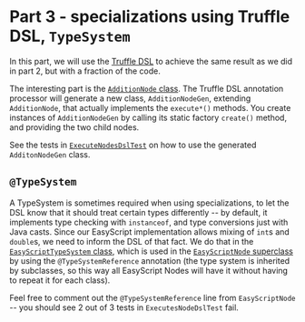 # Part 3 - specializations using Truffle DSL, `TypeSystem`

In this part,
we will use the [Truffle DSL](https://www.graalvm.org/truffle/javadoc/com/oracle/truffle/api/dsl/package-summary.html)
to achieve the same result as we did in part 2,
but with a fraction of the code.

The interesting part is the [`AdditionNode` class](src/main/java/com/endoflineblog/truffle/part_03/AdditionNode.java).
The Truffle DSL annotation processor will generate a new class, `AdditionNodeGen`,
extending `AdditionNode`, that actually implements the `execute*()` methods.
You create instances of `AdditionNodeGen` by calling its static factory `create()` method,
and providing the two child nodes.

See the tests in [`ExecuteNodesDslTest`](src/test/java/com/endoflineblog/truffle/part_03/ExecuteNodesDslTest.java)
on how to use the generated `AdditonNodeGen` class.

## `@TypeSystem`

A TypeSystem is sometimes required when using specializations,
to let the DSL know that it should treat certain types differently --
by default, it implements type checking with `instanceof`,
and type conversions just with Java casts.
Since our EasyScript implementation allows mixing of `int`s and `double`s,
we need to inform the DSL of that fact.
We do that in the [`EasyScriptTypeSystem` class](src/main/java/com/endoflineblog/truffle/part_03/EasyScriptTypeSystem.java),
which is used in the [`EasyScriptNode` superclass](src/main/java/com/endoflineblog/truffle/part_03/EasyScriptNode.java)
by using the `@TypeSystemReference` annotation
(the type system is inherited by subclasses,
so this way all EasyScript Nodes will have it without having to repeat it for each class).

Feel free to comment out the `@TypeSystemReference` line from `EasyScriptNode` --
you should see 2 out of 3 tests in `ExecutesNodeDslTest` fail.
